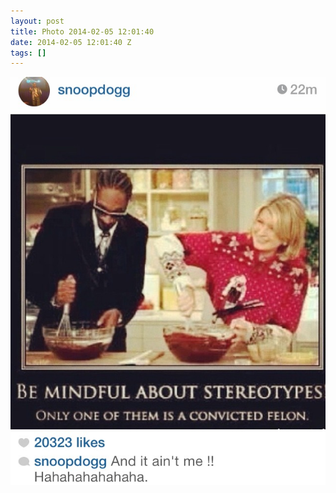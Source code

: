 ```yaml
---
layout: post
title: Photo 2014-02-05 12:01:40
date: 2014-02-05 12:01:40 Z
tags: []
---
```

![](/media/2014/02/75683528150.jpg)
